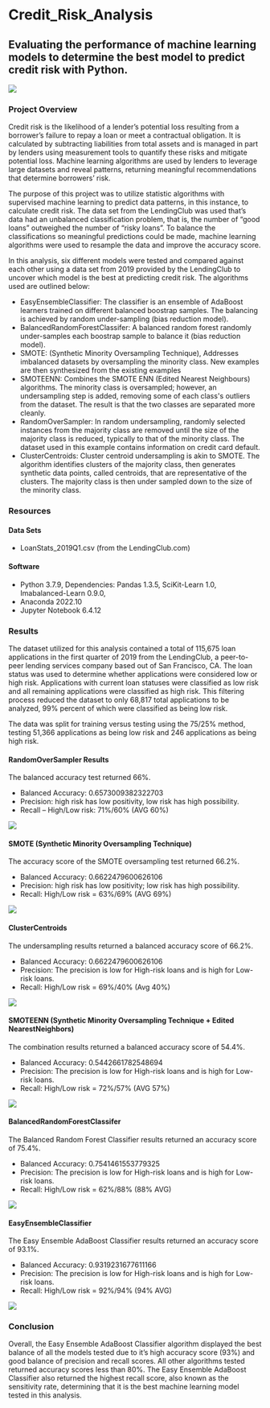 # Credit_Risk_Analysis
 
## Evaluating the performance of machine learning models to determine the best model to predict credit risk with Python.

![](Images/creditscoreimage.jpg)

### Project Overview

Credit risk is the likelihood of a lender’s potential loss resulting from a borrower’s failure to repay a loan or meet a contractual obligation. It is calculated by subtracting liabilities from total assets and is managed in part by lenders using measurement tools to quantify these risks and mitigate potential loss.  Machine learning algorithms are used by lenders to leverage large datasets and reveal patterns, returning meaningful recommendations that determine borrowers’ risk.  

The purpose of this project was to utilize statistic algorithms with supervised machine learning to predict data patterns, in this instance, to calculate credit risk. The data set from the LendingClub was used that’s data had an unbalanced classification problem, that is, the number of “good loans” outweighed the number of “risky loans”. To balance the classifications so meaningful predictions could be made, machine learning algorithms were used to resample the data and improve the accuracy score. 

In this analysis, six different models were tested and compared against each other using a data set from 2019 provided by the LendingClub to uncover which model is the best at predicting credit risk. The algorithms used are outlined below: 

* EasyEnsembleClassifier: The classifier is an ensemble of AdaBoost learners trained on different balanced boostrap samples. The balancing is achieved by random under-sampling (bias reduction model).
* BalancedRandomForestClassifer: A balanced random forest randomly under-samples each boostrap sample to balance it (bias reduction model).
* SMOTE: (Synthetic Minority Oversampling Technique), Addresses imbalanced datasets by oversampling the minority class. New examples are then synthesized from the existing examples
* SMOTEENN: Combines the SMOTE ENN (Edited Nearest Neighbours) algorithms. The minority class is oversampled; however, an undersampling step is added, removing some of each class's outliers from the dataset. The result is that the two classes are separated more cleanly. 
* RandomOverSampler: In random undersampling, randomly selected instances from the majority class are removed until the size of the majority class is reduced, typically to that of the minority class. The dataset used in this example contains information on credit card default.
* ClusterCentroids: Cluster centroid undersampling is akin to SMOTE. The algorithm identifies clusters of the majority class, then generates synthetic data points, called centroids, that are representative of the clusters. The majority class is then under sampled down to the size of the minority class.

### Resources

#### Data Sets

* LoanStats_2019Q1.csv (from the LendingClub.com)

#### Software

* Python 3.7.9, Dependencies: Pandas 1.3.5, SciKit-Learn 1.0, Imabalanced-Learn 0.9.0, 
* Anaconda 2022.10
* Jupyter Notebook 6.4.12

### Results

The dataset utilized for this analysis contained a total of 115,675 loan applications in the first quarter of 2019 from the LendingClub, a peer-to-peer lending services company based out of San Francisco, CA. The loan status was used to determine whether applications were considered low or high risk. Applications with current loan statuses were classified as low risk and all remaining applications were classified as high risk. This filtering process reduced the dataset to only 68,817 total applications to be analyzed, 99% percent of which were classified as being low risk. 

The data was split for training versus testing using the 75/25% method, testing 51,366 applications as being low risk and 246 applications as being high risk.

#### RandomOverSampler Results

The balanced accuracy test returned 66%. 

* Balanced Accuracy: 0.6573009382322703
* Precision: high risk has low positivity, low risk has high possibility. 
* Recall – High/Low risk: 71%/60% (AVG 60%)

![](Images/naive_oversample_imbclassification.jpg)


#### SMOTE (Synthetic Minority Oversampling Technique)

The accuracy score of the SMOTE oversampling test returned 66.2%.

* Balanced Accuracy: 0.6622479600626106
* Precision: high risk has low positivity; low risk has high possibility. 
* Recall: High/Low risk = 63%/69% (AVG 69%)

![](Images/smote_oversample_imbclassification.jpg)


#### ClusterCentroids

The undersampling results returned a balanced accuracy score of 66.2%.

* Balanced Accuracy: 0.6622479600626106
* Precision: The precision is low for High-risk loans and is high for Low-risk loans.
* Recall: High/Low risk = 69%/40% (Avg 40%)

![](Images/undersampling_impclassification.jpg)

#### SMOTEENN (Synthetic Minority Oversampling Technique + Edited NearestNeighbors)

The combination results returned a balanced accuracy score of 54.4%.

* Balanced Accuracy: 0.5442661782548694
* Precision: The precision is low for High-risk loans and is high for Low-risk loans.
* Recall: High/Low risk = 72%/57% (AVG 57%)

![](Images/combination_underoversampling.jpg)

#### BalancedRandomForestClassifer

The Balanced Random Forest Classifier results returned an accuracy score of 75.4%.

* Balanced Accuracy: 0.7541461553779325
* Precision: The precision is low for High-risk loans and is high for Low-risk loans.
* Recall: High/Low risk = 62%/88% (88% AVG)

![](Images/balancedrandomforest_classifier.jpg)

#### EasyEnsembleClassifier

The Easy Ensemble AdaBoost Classifier results returned an accuracy score of 93.1%.

* Balanced Accuracy: 0.9319231677611166
* Precision: The precision is low for High-risk loans and is high for Low-risk loans.
* Recall: High/Low risk = 92%/94% (94% AVG)

![](Images/easyensembleADAboost.jpg)

### Conclusion

Overall, the Easy Ensemble AdaBoost Classifier algorithm displayed the best balance of all the models tested due to it’s high accuracy score (93%) and good balance of precision and recall scores. All other algorithms tested returned accuracy scores less than 80%. The Easy Ensemble AdaBoost Classifier also returned the highest recall score, also known as the sensitivity rate, determining that it is the best machine learning model tested in this analysis. 

